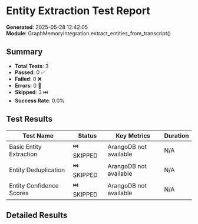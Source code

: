 # Entity Extraction Test Report

**Generated**: 2025-05-28 12:42:05  
**Module**: GraphMemoryIntegration.extract_entities_from_transcript()

## Summary

- **Total Tests**: 3
- **Passed**: 0 ✅
- **Failed**: 0 ❌
- **Errors**: 0 🚫
- **Skipped**: 3 ⏭️
- **Success Rate**: 0.0%

## Test Results

| Test Name | Status | Key Metrics | Duration |
|-----------|--------|-------------|----------|
| Basic Entity Extraction | ⏭️ SKIPPED | ArangoDB not available | N/A |
| Entity Deduplication | ⏭️ SKIPPED | ArangoDB not available | N/A |
| Entity Confidence Scores | ⏭️ SKIPPED | ArangoDB not available | N/A |

## Detailed Results

